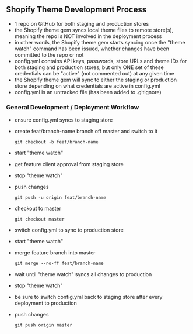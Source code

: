 ## Shopify Theme Development Process

* 1 repo on GitHub for both staging and production stores
* the Shopify theme gem syncs local theme files to remote store(s), meaning the repo is NOT involved in the deployment process
* in other words, the Shopify theme gem starts syncing once the "theme watch" command has been issued, whether changes have been committed to the repo or not
* config.yml contains API keys, passwords, store URLs and theme IDs for both staging and production stores, but only ONE set of these credentials can be "active" (not commented out) at any given time
* the Shopify theme gem will sync to either the staging or production store depending on what credentials are active in config.yml
* config.yml is an untracked file (has been added to .gitignore)

### General Development / Deployment Workflow

* ensure config.yml syncs to staging store
* create feat/branch-name branch off master and switch to it

  ```git checkout -b feat/branch-name```
* start "theme watch"
* get feature client approval from staging store
* stop "theme watch"
* push changes

  ```git push -u origin feat/branch-name```
* checkout to master

  ```git checkout master```
* switch config.yml to sync to production store
* start "theme watch"
* merge feature branch into master

  ```git merge --no-ff feat/branch-name```
* wait until "theme watch" syncs all changes to production
* stop "theme watch"
* be sure to switch config.yml back to staging store after every deployment to production
* push changes

  ```git push origin master```
